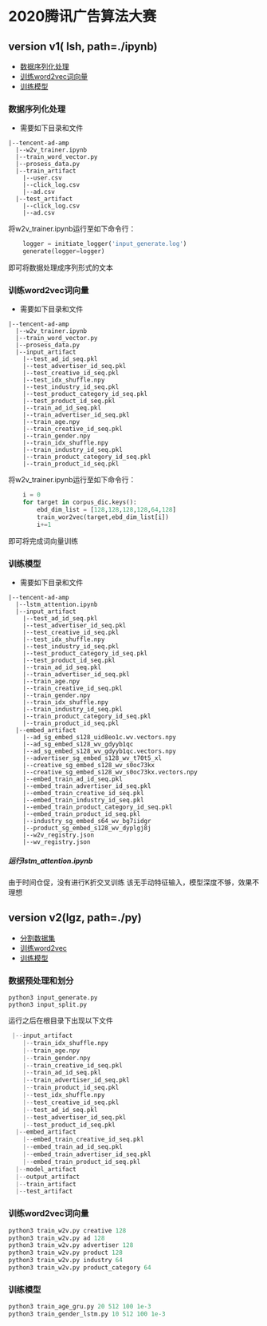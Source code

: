# 2020腾讯广告算法大赛

## version v1( lsh, path=./ipynb)
* [数据序列化处理](#数据序列化处理)
* [训练word2vec词向量](#训练word2vec词向量)
* [训练模型](#训练模型)


<a id='数据序列化处理'></a>
### 数据序列化处理
* 需要如下目录和文件
```
|--tencent-ad-amp
  |--w2v_trainer.ipynb
  |--train_word_vector.py
  |--prosess_data.py
  |--train_artifact
    |--user.csv
    |--click_log.csv
    |--ad.csv
  |--test_artifact
    |--click_log.csv
    |--ad.csv
```
将w2v_trainer.ipynb运行至如下命令行：
```python
    logger = initiate_logger('input_generate.log')
    generate(logger=logger) 
```
即可将数据处理成序列形式的文本
<a id='训练word2vec词向量'></a>
### 训练word2vec词向量
* 需要如下目录和文件
```
|--tencent-ad-amp
  |--w2v_trainer.ipynb
  |--train_word_vector.py
  |--prosess_data.py
  |--input_artifact
    |--test_ad_id_seq.pkl
    |--test_advertiser_id_seq.pkl
    |--test_creative_id_seq.pkl
    |--test_idx_shuffle.npy
    |--test_industry_id_seq.pkl
    |--test_product_category_id_seq.pkl
    |--test_product_id_seq.pkl
    |--train_ad_id_seq.pkl
    |--train_advertiser_id_seq.pkl
    |--train_age.npy
    |--train_creative_id_seq.pkl
    |--train_gender.npy
    |--train_idx_shuffle.npy
    |--train_industry_id_seq.pkl
    |--train_product_category_id_seq.pkl
    |--train_product_id_seq.pkl
```
将w2v_trainer.ipynb运行至如下命令行：
```python
    i = 0
    for target in corpus_dic.keys():
        ebd_dim_list = [128,128,128,128,64,128]
        train_wor2vec(target,ebd_dim_list[i])
        i+=1
```
即可将完成词向量训练

<a id='训练模型'></a>
### 训练模型
* 需要如下目录和文件
```
|--tencent-ad-amp
  |--lstm_attention.ipynb
  |--input_artifact
    |--test_ad_id_seq.pkl
    |--test_advertiser_id_seq.pkl
    |--test_creative_id_seq.pkl
    |--test_idx_shuffle.npy
    |--test_industry_id_seq.pkl
    |--test_product_category_id_seq.pkl
    |--test_product_id_seq.pkl
    |--train_ad_id_seq.pkl
    |--train_advertiser_id_seq.pkl
    |--train_age.npy
    |--train_creative_id_seq.pkl
    |--train_gender.npy
    |--train_idx_shuffle.npy
    |--train_industry_id_seq.pkl
    |--train_product_category_id_seq.pkl
    |--train_product_id_seq.pkl
  |--embed_artifact
    |--ad_sg_embed_s128_uid8eo1c.wv.vectors.npy
    |--ad_sg_embed_s128_wv_gdyyb1qc
    |--ad_sg_embed_s128_wv_gdyyb1qc.vectors.npy
    |--advertiser_sg_embed_s128_wv_t70t5_xl
    |--creative_sg_embed_s128_wv_s0oc73kx
    |--creative_sg_embed_s128_wv_s0oc73kx.vectors.npy
    |--embed_train_ad_id_seq.pkl
    |--embed_train_advertiser_id_seq.pkl
    |--embed_train_creative_id_seq.pkl
    |--embed_train_industry_id_seq.pkl
    |--embed_train_product_category_id_seq.pkl
    |--embed_train_product_id_seq.pkl
    |--industry_sg_embed_s64_wv_bg7iidgr
    |--product_sg_embed_s128_wv_dyplgj8j
    |--w2v_registry.json
    |--wv_registry.json
```
##### 运行lstm_attention.ipynb
由于时间仓促，没有进行K折交叉训练
该无手动特征输入，模型深度不够，效果不理想


## version v2(lgz, path=./py)
* [分割数据集](#数据预处理与划分)
* [训练word2vec](#训练word2vec词向量)
* [训练模型](#训练模型)

<a id='数据预处理与划分'></a>
###	数据预处理和划分
````
python3 input_generate.py
python3 input_split.py
````
    
	
运行之后在根目录下出现以下文件
````python
 |--input_artifact
    |--train_idx_shuffle.npy
    |--train_age.npy
    |--train_gender.npy
    |--train_creative_id_seq.pkl
    |--train_ad_id_seq.pkl
    |--train_advertiser_id_seq.pkl
    |--train_product_id_seq.pkl
    |--test_idx_shuffle.npy
    |--test_creative_id_seq.pkl
    |--test_ad_id_seq.pkl
    |--test_advertiser_id_seq.pkl
    |--test_product_id_seq.pkl
  |--embed_artifact
    |--embed_train_creative_id_seq.pkl
    |--embed_train_ad_id_seq.pkl
    |--embed_train_advertiser_id_seq.pkl
    |--embed_train_product_id_seq.pkl
  |--model_artifact
  |--output_artifact
  |--train_artifact
  |--test_artifact
````
<a id='训练word2vec词向量'></a>
###	训练word2vec词向量
```python
python3 train_w2v.py creative 128
python3 train_w2v.py ad 128
python3 train_w2v.py advertiser 128
python3 train_w2v.py product 128
python3 train_w2v.py industry 64
python3 train_w2v.py product_category 64
```
<a id='训练模型'></a>
### 训练模型
````python
python3 train_age_gru.py 20 512 100 1e-3
python3 train_gender_lstm.py 10 512 100 1e-3
````

